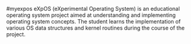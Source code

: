 #myexpos
eXpOS (eXperimental Operating System) is an educational operating system project aimed at understanding and implementing operating system concepts.
The student learns the implementation of various OS data structures and kernel routines during the course of the project.
